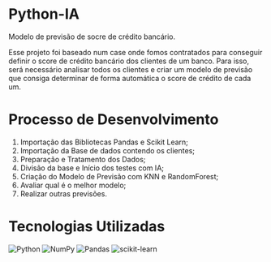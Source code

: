 # Python-IA
Modelo de previsão de socre de crédito bancário.

Esse projeto foi baseado num case onde fomos contratados para conseguir definir o score de crédito bancário dos clientes de um banco. Para isso, será necessário analisar todos os clientes e criar um modelo de previsão que consiga determinar de forma automática o score de crédito de cada um.

# Processo de Desenvolvimento
1. Importação das Bibliotecas Pandas e Scikit Learn;
2. Importação da Base de dados contendo os clientes;
3. Preparação e Tratamento dos Dados;
4. Divisão da base e Início dos testes com IA;
5. Criação do Modelo de Previsão com KNN e RandomForest;
6. Avaliar qual é o melhor modelo;
7. Realizar outras previsões.

# Tecnologias Utilizadas
![Python](https://img.shields.io/badge/python-3670A0?style=for-the-badge&logo=python&logoColor=ffdd54) ![NumPy](https://img.shields.io/badge/numpy-%23013243.svg?style=for-the-badge&logo=numpy&logoColor=white) ![Pandas](https://img.shields.io/badge/pandas-%23150458.svg?style=for-the-badge&logo=pandas&logoColor=white) ![scikit-learn](https://img.shields.io/badge/scikit--learn-%23F7931E.svg?style=for-the-badge&logo=scikit-learn&logoColor=white)
